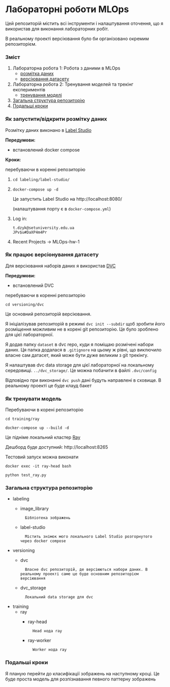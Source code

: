 # Лабораторні роботи MLOps
Цей репозиторій містить всі інструменти і налаштування оточення, що я використав для виконання лабораторних робіт.

В реальному проекті версіювання було би організовано окремим репозиторієм.

### Зміст

1. Лабораторна робота 1: Робота з даними в MLOps
    - [розмітка даних](#як-запуститивідкрити-розмітку-даних)
    - [версіювання датасету](#як-працює-версіонування-датасету)
2. Лабораторна робота 2: Тренування моделей та трекінг експериментів
    - [тренування моделі](#як-тренувати-модель)
3. [Загальна структура репозиторію](#загальна-структура-репозиторію)
4. [Подальші кроки](#подальші-кроки)

### Як запустити/відкрити розмітку даних
Розмітку даних виконано в [Label Studio](https://labelstud.io/)

**Передумови:**
- встановлений docker compose

**Кроки:**

перебуваючи в коренні репозиторію 

1. `cd labeling/label-studio/`

2. `docker-compose up -d`  

    Це запустить Label Studio на http://localhost:8080/

    (налаштування порту є в `docker-compose.yml`)

3. Log in:  
    ```
    t.dzyk@setuniversity.edu.ua
    JPv$u#DaXP4m4Pr
    ```
4. Recent Projects -> MLOps-hw-1

### Як працює версіонування датасету

Для версіювання наборів даних я використав [DVC](https://dvc.org/)


**Передумови:**
- встановлений DVC

перебуваючи в коренні репозиторію 

`cd versioning/dvc`

Це основний репозиторій версіювання. 

Я ініціалізував репозиторій в режимі `dvc init --subdir` щоб зробити його розміщення можливим не в корені git репозиторію. Це було зроблено для цієї лабораторної.

Я додав папку `dataset` в dvc repo, куди я поміщаю розмічені набори даних. Ця папка додалася в `.gitignore` на цьому ж рівні, що виключило власне сам датасет, який може бути дуже великим з git трекінгу.

Я налаштував dvc data storage для цієї лабораторної на локальному середовищі. `../dvc_storage/`. Це можна побачити в файлі `.dvc/config`

Відповідно при виконанні `dvc push` дані будуть направлені в сховище. В реальному проекті це буде клауд бакет

### Як тренувати модель

Перебуваючи в корені репозиторію

`cd training/ray`

`docker-compose up --build -d`

Це підніме локальний кластер [Ray](https://docs.ray.io/en/latest/train/train.html)

Дешборд буде доступний: http://localhost:8265

Тестовий запуск можна виконати

`docker exec -it ray-head bash`

`python test_ray.py`


### Загальна структура репозиторію
- labeling
    - image_library
    
            Бібліотека зображень

    - label-studio

            Містить знімок мого локального Label Studio розгорнутого через docker compose

- versioning
    - dvc

            Власне dvc репозиторій, де версіюються набори даних. В реальному проекті саме це буде основним репозиторієм версіювання
    - dvc_storage
        
            Локальний data storage для dvc
- training
    - ray
        - ray-head
            
                Head нода ray
        - ray-worker
                
                Worker нода ray

### Подальші кроки

Я планую  перейти до класифікації зображень на наступному кроці. Це буде проста модель для розпізнавання певного паттерну зображень

